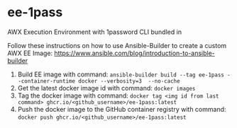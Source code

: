 # ee-1pass
AWX Execution Environment with 1password CLI bundled in

Follow these instructions on how to use Ansible-Builder to create a custom AWX EE Image: https://www.ansible.com/blog/introduction-to-ansible-builder

1. Build EE image with command:
`ansible-builder build --tag ee-1pass --container-runtime docker --verbosity=3  --no-cache`
2. Get the latest docker image id with command:
`docker images`
3. Tag the docker image with command:
`docker tag <img id from last command> ghcr.io/<github_username>/ee-1pass:latest`
4. Push the docker image to the GitHub container registry with command:
`docker push ghcr.io/<github_username>/ee-1pass:latest`
